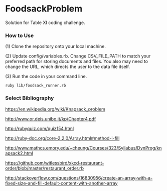 # FoodsackProblem
Solution for Table XI coding challenge.

### How to Use
(1) Clone the repository onto your local machine.

(2) Update config/variables.rb. Change CSV_FILE_PATH to match your preferred path for storing documents and files. You also may need to change the URL, which directs the user to the data file itself.

(3) Run the code in your command line.
```
ruby lib/foodsack_runner.rb
```

### Select Bibliography
<https://en.wikipedia.org/wiki/Knapsack_problem>

<http://www.or.deis.unibo.it/kp/Chapter4.pdf>

<http://rubyquiz.com/quiz154.html>

<http://ruby-doc.org/core-2.2.0/Array.html#method-i-fill>

<http://www.mathcs.emory.edu/~cheung/Courses/323/Syllabus/DynProg/knapsack2.html>

<https://github.com/witlessbird/xkcd-restaurant-order/blob/master/restaurant_order.rb>

<http://stackoverflow.com/questions/16830956/create-an-array-with-a-fixed-size-and-fill-default-content-with-another-array>